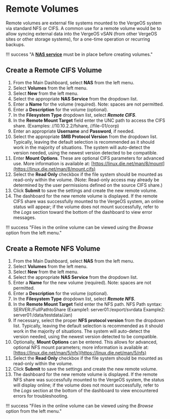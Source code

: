 # Remote Volumes

Remote volumes are external file systems mounted to the VergeOS system via standard NFS or CIFS. A common use for a remote volume would be to allow syncing external data into the VergeOS vSAN (from other VergeOS sites or other storage systems), for a one-time operation or recurring backups.

!!! success "A [**NAS service**](/product-guide/nas/nas-service) must be in place before creating volumes."

## Create a Remote CIFS Volume

1. From the Main Dashboard, select **NAS** from the left menu.
2. Select **Volumes** from the left menu.
3. Select **New** from the left menu.
4. Select the appropriate **NAS Service** from the dropdown list.
5. Enter a **Name** for the volume (required). Note: spaces are not permitted.
6. Enter a **Description** for the volume (optional).
7. In the **Filesystem Type** dropdown list, select ***Remote CIFS***.
8. In the **Remote Mount Target** field enter the UNC path to access the CIFS share. (Examples: //10.10.2.2/fshare, //file-01/corp)
9. Enter an appropriate **Username** and **Password**, if needed.
10. Select the appropriate **SMB Protocol Version** from the dropdown list. Typically, leaving the default selection is recommended as it should work in the majority of situations. The system will auto-detect the version needed, using the newest version detected to be compatible.
11. Enter **Mount Options**. These are optional CIFS parameters for advanced use. More information is available at: [https://linux.die.net/man/8/mount](https://linux.die.net/man/8/mount.cifs)
12. Select the **Read Only** checkbox if the file system should be mounted as read-only within the volume. (Note: Read-only access may already be determined by the user permissions defined on the source CIFS share.)
13. Click **Submit** to save the settings and create the new remote volume.
14. The dashboard for the new remote volume is displayed. If the remote CIFS share was successfully mounted to the VergeOS system, an online status will appear; if the volume does not mount successfully, refer to the *Logs* section toward the bottom of the dashboard to view error messages.

!!! success "Files in the online volume can be viewed using the *Browse* option from the left menu."

## Create a Remote NFS Volume

1. From the Main Dashboard, select **NAS** from the left menu.
2. Select **Volumes** from the left menu.
3. Select **New** from the left menu.
4. Select the appropriate **NAS Service** from the dropdown list.
5. Enter a **Name** for the new volume (required). Note: spaces are not permitted.
6. Enter a **Description** for the volume (optional).
7. In the **Filesystem Type** dropdown list, select ***Remote NFS***.
8. In the **Remote Mount Target** field enter the NFS path. NFS Path syntax: SERVER:/FullPathtoShare (Example1: server01:/export/svrdata Example2: server01:/data/testdata/Jan)
9. If necessary, select the proper **NFS protocol version** from the dropdown list. Typically, leaving the default selection is recommended as it should work in the majority of situations. The system will auto-detect the version needed, using the newest version detected to be compatible.
10. Optionally, **Mount Options** can be entered. This allows for advanced, optional NFS mount parameters; more information is available at: [https://linux.die.net/man/5/nfs](https://linux.die.net/man/5/nfs)
11. Select the **Read Only** checkbox if the file system should be mounted as read-only within the volume.
12. Click **Submit** to save the settings and create the new remote volume.
13. The dashboard for the new remote volume is displayed. If the remote NFS share was successfully mounted to the VergeOS system, the status will display online; if the volume does not mount successfully, refer to the *Logs* section at the bottom of the dashboard to view encountered errors for troubleshooting.

!!! success "Files in the online volume can be viewed using the *Browse* option from the left menu."
